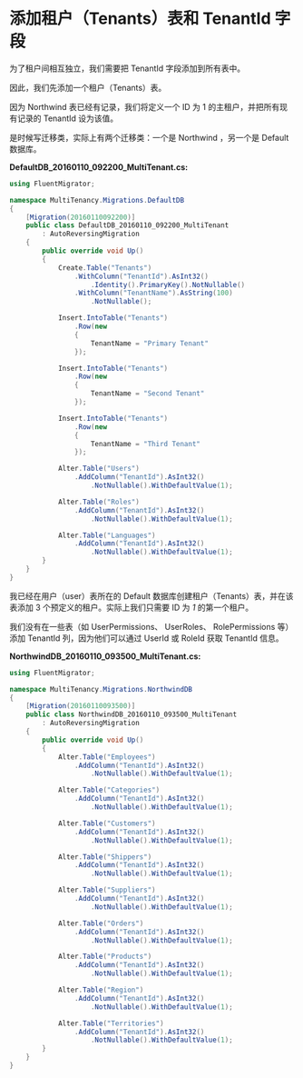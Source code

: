 # 添加租户（Tenants）表和 TenantId 字段 

为了租户间相互独立，我们需要把 TenantId 字段添加到所有表中。 

因此，我们先添加一个租户（Tenants）表。 

因为 Northwind 表已经有记录，我们将定义一个 ID 为 1 的主租户，并把所有现有记录的 TenantId 设为该值。

是时候写迁移类，实际上有两个迁移类：一个是 Northwind ，另一个是 Default 数据库。 

**DefaultDB_20160110_092200_MultiTenant.cs:**

```cs
using FluentMigrator;

namespace MultiTenancy.Migrations.DefaultDB
{
    [Migration(20160110092200)]
    public class DefaultDB_20160110_092200_MultiTenant 
        : AutoReversingMigration
    {
        public override void Up()
        {
            Create.Table("Tenants")
                .WithColumn("TenantId").AsInt32()
                    .Identity().PrimaryKey().NotNullable()
                .WithColumn("TenantName").AsString(100)
                    .NotNullable();

            Insert.IntoTable("Tenants")
                .Row(new
                {
                    TenantName = "Primary Tenant"
                });

            Insert.IntoTable("Tenants")
                .Row(new
                {
                    TenantName = "Second Tenant"
                });

            Insert.IntoTable("Tenants")
                .Row(new
                {
                    TenantName = "Third Tenant"
                });

            Alter.Table("Users")
                .AddColumn("TenantId").AsInt32()
                    .NotNullable().WithDefaultValue(1);

            Alter.Table("Roles")
                .AddColumn("TenantId").AsInt32()
                    .NotNullable().WithDefaultValue(1);

            Alter.Table("Languages")
                .AddColumn("TenantId").AsInt32()
                    .NotNullable().WithDefaultValue(1);
        }
    }
}
```

我已经在用户（user）表所在的 Default 数据库创建租户（Tenants）表，并在该表添加 3 个预定义的租户。实际上我们只需要 ID 为 *1* 的第一个租户。

我们没有在一些表（如 UserPermissions、 UserRoles、 RolePermissions 等）添加 TenantId 列，因为他们可以通过 UserId 或 RoleId 获取 TenantId 信息。

**NorthwindDB_20160110_093500_MultiTenant.cs:**

```cs
using FluentMigrator;

namespace MultiTenancy.Migrations.NorthwindDB
{
    [Migration(20160110093500)]
    public class NorthwindDB_20160110_093500_MultiTenant 
        : AutoReversingMigration
    {
        public override void Up()
        {
            Alter.Table("Employees")
                .AddColumn("TenantId").AsInt32()
                    .NotNullable().WithDefaultValue(1);

            Alter.Table("Categories")
                .AddColumn("TenantId").AsInt32()
                    .NotNullable().WithDefaultValue(1);

            Alter.Table("Customers")
                .AddColumn("TenantId").AsInt32()
                    .NotNullable().WithDefaultValue(1);

            Alter.Table("Shippers")
                .AddColumn("TenantId").AsInt32()
                    .NotNullable().WithDefaultValue(1);

            Alter.Table("Suppliers")
                .AddColumn("TenantId").AsInt32()
                    .NotNullable().WithDefaultValue(1);

            Alter.Table("Orders")
                .AddColumn("TenantId").AsInt32()
                    .NotNullable().WithDefaultValue(1);

            Alter.Table("Products")
                .AddColumn("TenantId").AsInt32()
                    .NotNullable().WithDefaultValue(1);

            Alter.Table("Region")
                .AddColumn("TenantId").AsInt32()
                    .NotNullable().WithDefaultValue(1);

            Alter.Table("Territories")
                .AddColumn("TenantId").AsInt32()
                    .NotNullable().WithDefaultValue(1);
        }
    }
}
```